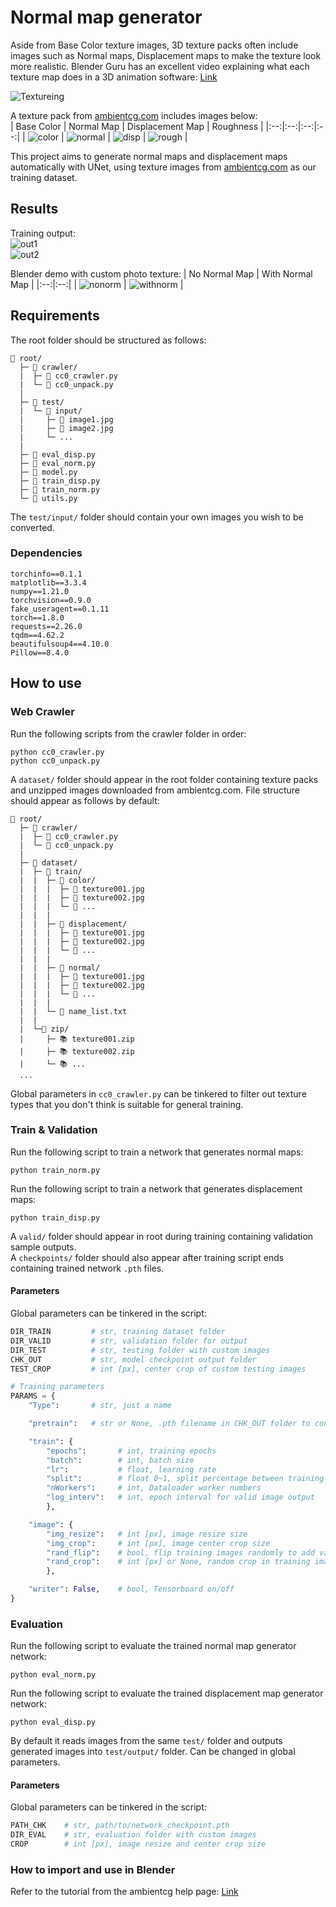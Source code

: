 # Normal map generator
Aside from Base Color texture images, 3D texture packs often include images such as Normal maps, Displacement maps to make the texture look more realistic. Blender Guru has an excellent video explaining what each texture map does in a 3D animation software: [Link](https://www.blenderguru.com/tutorials/basics-realistic-texturing) 

![Textureing](https://images.squarespace-cdn.com/content/v1/58586fa5ebbd1a60e7d76d3e/1494407035745-K9TK8VNTL62E3J98RCU5/image-asset.jpeg?format=400w)

A texture pack from [ambientcg.com](https://ambientcg.com/) includes images below:  
| Base Color | Normal Map | Displacement Map | Roughness |
|:--:|:--:|:--:|:--:|
| ![color](https://github.com/yuchen071/Normal-map-generator/blob/main/.readme_docs/brick_texture/color.jpg) | ![normal](https://github.com/yuchen071/Normal-map-generator/blob/main/.readme_docs/brick_texture/normal.jpg) | ![disp](https://github.com/yuchen071/Normal-map-generator/blob/main/.readme_docs/brick_texture/displacement.jpg) | ![rough](https://github.com/yuchen071/Normal-map-generator/blob/main/.readme_docs/brick_texture/roughness.jpg) |

This project aims to generate normal maps and displacement maps automatically with UNet, using texture images from [ambientcg.com](https://ambientcg.com/) as our training dataset.

## Results
Training output:  
![out1](https://github.com/yuchen071/Normal-map-generator/blob/main/.readme_docs/results/output1.png)  
![out2](https://github.com/yuchen071/Normal-map-generator/blob/main/.readme_docs/results/output2.png)

Blender demo with custom photo texture:
| No Normal Map | With Normal Map |
|:--:|:--:|
| ![nonorm](https://github.com/yuchen071/Normal-map-generator/blob/main/.readme_docs/results/nonormal.gif) | ![withnorm](https://github.com/yuchen071/Normal-map-generator/blob/main/.readme_docs/results/withnormal.gif) |

## Requirements
The root folder should be structured as follows:
```
📁 root/
  ├─ 📁 crawler/
  |  ├─ 📄 cc0_crawler.py
  |  └─ 📄 cc0_unpack.py
  |
  ├─ 📁 test/
  |  └─ 📁 input/
  |     ├─ 🎨 image1.jpg
  |     ├─ 🎨 image2.jpg
  |     └─ ...
  |
  ├─ 📄 eval_disp.py
  ├─ 📄 eval_norm.py
  ├─ 📄 model.py
  ├─ 📄 train_disp.py
  ├─ 📄 train_norm.py
  └─ 📄 utils.py
```

The `test/input/` folder should contain your own images you wish to be converted.

### Dependencies
```
torchinfo==0.1.1
matplotlib==3.3.4
numpy==1.21.0
torchvision==0.9.0
fake_useragent==0.1.11
torch==1.8.0
requests==2.26.0
tqdm==4.62.2
beautifulsoup4==4.10.0
Pillow==8.4.0
```

## How to use
### Web Crawler
Run the following scripts from the crawler folder in order:
```
python cc0_crawler.py
python cc0_unpack.py
```
A `dataset/` folder should appear in the root folder containing texture packs and unzipped images downloaded from ambientcg.com. File structure should appear as follows by default:
```
📁 root/
  ├─ 📁 crawler/
  |  ├─ 📄 cc0_crawler.py
  |  └─ 📄 cc0_unpack.py
  |
  ├─ 📁 dataset/
  |  ├─ 📁 train/
  |  |  ├─ 📁 color/
  |  |  |  ├─ 🎨 texture001.jpg
  |  |  |  ├─ 🎨 texture002.jpg
  |  |  |  └─ 🎨 ...
  |  |  |
  |  |  ├─ 📁 displacement/
  |  |  |  ├─ 🎨 texture001.jpg
  |  |  |  ├─ 🎨 texture002.jpg
  |  |  |  └─ 🎨 ...
  |  |  |
  |  |  ├─ 📁 normal/
  |  |  |  ├─ 🎨 texture001.jpg
  |  |  |  ├─ 🎨 texture002.jpg
  |  |  |  └─ 🎨 ...
  |  |  |
  |  |  └─ 📝 name_list.txt
  |  |
  |  └─📁 zip/
  |     ├─ 📚 texture001.zip
  |     ├─ 📚 texture002.zip
  |     └─ 📚 ...
  ...
```
Global parameters in `cc0_crawler.py` can be tinkered to filter out texture types that you don't think is suitable for general training.

### Train & Validation
Run the following script to train a network that generates normal maps:
```
python train_norm.py
```
Run the following script to train a network that generates displacement maps:
```
python train_disp.py
```
A `valid/` folder should appear in root during training containing validation sample outputs.  
A `checkpoints/` folder should also appear after training script ends containing trained network `.pth` files.

#### Parameters
Global parameters can be tinkered in the script:  
```python
DIR_TRAIN         # str, training dataset folder
DIR_VALID         # str, validation folder for output
DIR_TEST          # str, testing folder with custom images
CHK_OUT           # str, model checkpoint output folder
TEST_CROP         # int [px], center crop of custom testing images

# Training parameters
PARAMS = {
    "Type":       # str, just a name

    "pretrain":   # str or None, .pth filename in CHK_OUT folder to continue training, change to None to train from scratch

    "train": {
        "epochs":       # int, training epochs
        "batch":        # int, batch size
        "lr":           # float, learning rate
        "split":        # float 0~1, split percentage between training and validation dataset
        "nWorkers":     # int, Dataloader worker numbers
        "log_interv":   # int, epoch interval for valid image output
        },

    "image": {
        "img_resize":   # int [px], image resize size
        "img_crop":     # int [px], image center crop size
        "rand_flip":    # bool, flip training images randomly to add variation
        "rand_crop":    # int [px] or None, random crop in training image to add variation
        },

    "writer": False,    # bool, Tensorboard on/off
}
```

### Evaluation
Run the following script to evaluate the trained normal map generator network:
```
python eval_norm.py
```
Run the following script to evaluate the trained displacement map generator network:
```
python eval_disp.py
```
By default it reads images from the same `test/` folder and outputs generated images into `test/output/` folder. Can be changed in global parameters.
#### Parameters
Global parameters can be tinkered in the script:  
```python
PATH_CHK    # str, path/to/network_checkpoint.pth
DIR_EVAL    # str, evaluation folder with custom images
CROP        # int [px], image resize and center crop size
```

### How to import and use in Blender
Refer to the tutorial from the ambientcg help page: [Link](https://help.ambientcg.com/02-Using%20the%20assets/Using_PBR_maps_in_Blender.html)


